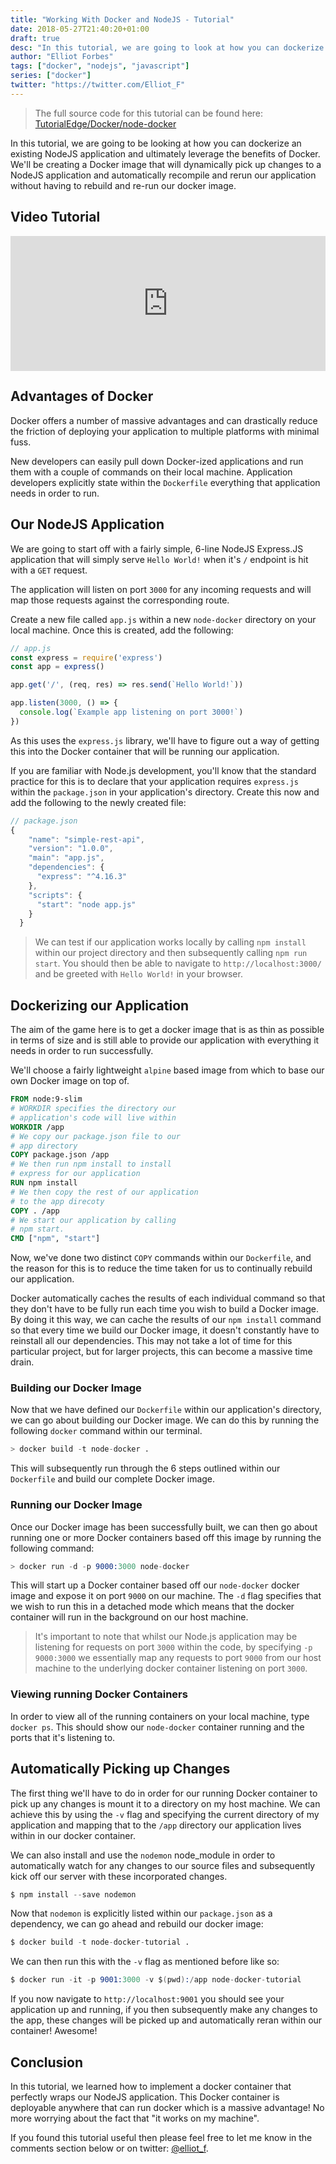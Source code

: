 ```yaml
---
title: "Working With Docker and NodeJS - Tutorial"
date: 2018-05-27T21:40:20+01:00
draft: true
desc: "In this tutorial, we are going to look at how you can dockerize a NodeJS application"
author: "Elliot Forbes"
tags: ["docker", "nodejs", "javascript"]
series: ["docker"]
twitter: "https://twitter.com/Elliot_F"
---
```


> The full source code for this tutorial can be found here: [TutorialEdge/Docker/node-docker](https://github.com/TutorialEdge/Docker/tree/master/node-docker)

In this tutorial, we are going to be looking at how you can dockerize an existing NodeJS application and ultimately leverage the benefits of Docker. We'll be creating a Docker image that will dynamically pick up changes to a NodeJS application and automatically recompile and rerun our application without having to rebuild and re-run our docker image.

## Video Tutorial

<div style="position:relative;height:0;padding-bottom:42.76%"><iframe src="https://www.youtube.com/embed/CsWoMpK3EtE?ecver=2" style="position:absolute;width:100%;height:100%;left:0" width="842" height="360" frameborder="0" allow="autoplay; encrypted-media" allowfullscreen></iframe></div>

## Advantages of Docker

Docker offers a number of massive advantages and can drastically reduce the friction of deploying your application to multiple platforms with minimal fuss. 

New developers can easily pull down Docker-ized applications and run them with a couple of commands on their local machine. Application developers explicitly state within the `Dockerfile` everything that application needs in order to run.  

## Our NodeJS Application

We are going to start off with a fairly simple, 6-line NodeJS Express.JS application that will simply serve `Hello World!` when it's `/` endpoint is hit with a `GET` request. 

The application will listen on port `3000` for any incoming requests and will map those requests against the corresponding route. 

Create a new file called `app.js` within a new `node-docker` directory on your local machine. Once this is created, add the following:

```js
// app.js
const express = require('express')
const app = express()

app.get('/', (req, res) => res.send(`Hello World!`))

app.listen(3000, () => {
  console.log(`Example app listening on port 3000!`)
})

```

As this uses the `express.js` library, we'll have to figure out a way of getting this into the Docker container that will be running our application. 

If you are familiar with Node.js development, you'll know that the standard practice for this is to declare that your application requires `express.js` within the `package.json` in your application's directory. Create this now and add the following to the newly created file:

```js
// package.json
{
    "name": "simple-rest-api",
    "version": "1.0.0",
    "main": "app.js",
    "dependencies": {
      "express": "^4.16.3"
    },
    "scripts": {
      "start": "node app.js"
    }
  }
```

> We can test if our application works locally by calling `npm install` within our project directory and then subsequently calling `npm run start`. You should then be able to navigate to `http://localhost:3000/` and be greeted with `Hello World!` in your browser. 

## Dockerizing our Application

The aim of the game here is to get a docker image that is as thin as possible in terms of size and is still able to provide our application with everything it needs in order to run successfully.

We'll choose a fairly lightweight `alpine` based image from which to base our own Docker image on top of. 

```Dockerfile
FROM node:9-slim
# WORKDIR specifies the directory our 
# application's code will live within
WORKDIR /app
# We copy our package.json file to our 
# app directory
COPY package.json /app
# We then run npm install to install
# express for our application
RUN npm install
# We then copy the rest of our application
# to the app direcoty
COPY . /app
# We start our application by calling
# npm start.
CMD ["npm", "start"]
```

Now, we've done two distinct `COPY` commands within our `Dockerfile`, and the reason for this is to reduce the time taken for us to continually rebuild our application. 

Docker automatically caches the results of each individual command so that they don't have to be fully run each time you wish to build a Docker image. By doing it this way, we can cache the results of our `npm install` command so that every time we build our Docker image, it doesn't constantly have to reinstall all our dependencies. This may not take a lot of time for this particular project, but for larger projects, this can become a massive time drain.

### Building our Docker Image

Now that we have defined our `Dockerfile` within our application's directory, we can go about building our Docker image. We can do this by running the following `docker` command within our terminal.

```s
> docker build -t node-docker .
```

This will subsequently run through the 6 steps outlined within our `Dockerfile` and build our complete Docker image. 

### Running our Docker Image

Once our Docker image has been successfully built, we can then go about running one or more Docker containers based off this image by running the following command:

```s
> docker run -d -p 9000:3000 node-docker
```

This will start up a Docker container based off our `node-docker` docker image and expose it on port `9000` on our machine. The `-d` flag specifies that we wish to run this in a detached mode which means that the docker container will run in the background on our host machine. 

> It's important to note that whilst our Node.js application may be listening for requests on port `3000` within the code, by specifying `-p 9000:3000` we essentially map any requests to port `9000` from our host machine to the underlying docker container listening on port `3000`.

### Viewing running Docker Containers

In order to view all of the running containers on your local machine, type `docker ps`. This should show our `node-docker` container running and the ports that it's listening to.

## Automatically Picking up Changes

The first thing we'll have to do in order for our running Docker container to pick up any changes is mount it to a directory on my host machine. We can achieve this by using the `-v` flag and specifying the current directory of my application and mapping that to the `/app` directory our application lives within in our docker container.

We can also install and use the `nodemon` node_module in order to automatically watch for any changes to our source files and subsequently kick off our server with these incorporated changes.

```s
$ npm install --save nodemon
```

Now that `nodemon` is explicitly listed within our `package.json` as a dependency, we can go ahead and rebuild our docker image:

```s
$ docker build -t node-docker-tutorial .
```

We can then run this with the `-v` flag as mentioned before like so:

```s
$ docker run -it -p 9001:3000 -v $(pwd):/app node-docker-tutorial
```

If you now navigate to `http://localhost:9001` you should see your application up and running, if you then subsequently make any changes to the app, these changes will be picked up and automatically reran within our container! Awesome!

## Conclusion

In this tutorial, we learned how to implement a docker container that perfectly wraps our NodeJS application. This Docker container is deployable anywhere that can run docker which is a massive advantage! No more worrying about the fact that "it works on my machine".

If you found this tutorial useful then please feel free to let me know in the comments section below or on twitter: [@elliot_f](https://twitter.com/elliot_f).

